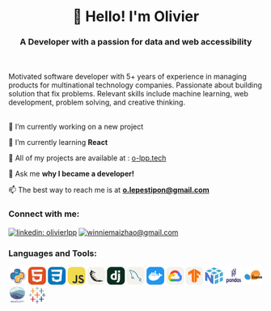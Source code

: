 <h1 align="center">👋 Hello! I'm Olivier</h1>
<h3 align="center">A Developer with a passion for data and web accessibility</h3>
<br> 
<br> 
Motivated software developer with 5+ years of experience in managing products for multinational technology companies. Passionate about building solution that fix problems. Relevant skills include machine learning, web development, problem solving, and creative thinking. 
<br> 
<br> 

🔭 I’m currently working on a new project

🌱 I’m currently learning **React**

🎯 All of my projects are available at : [o-lpp.tech](https://olivierlpp.github.io/)

💬 Ask me **why I became a developer!**

📫 The best way to reach me is at **o.lepestipon@gmail.com**


<h3 align="left">Connect with me:</h3>
<p align="left">
<a href="https://www.linkedin.com/in/olivierlepestipon/" target="blank"><img align="center" src="https://raw.githubusercontent.com/rahuldkjain/github-profile-readme-generator/master/src/images/icons/Social/linked-in-alt.svg" alt="linkedin: olivierlpp"  width="35" height="35"  /></a>
<a href="mailto:o.lepestipon@gmail.com" target="blank"><img align="center" src="https://upload.wikimedia.org/wikipedia/commons/thumb/7/7e/Gmail_icon_%282020%29.svg/1024px-Gmail_icon_%282020%29.svg.png?20201210105308" alt="winniemaizhao@gmail.com" width="35" height="35"  /></a>
</p>

<h3 align="left">Languages and Tools:</h3>

<a href="https://www.python.org/" title="Python"><img src="icons/python.png" alt="Python" width="35px" height="35px"></a>
<a href="https://www.python.org/" title="HTML"><img src="icons/HTML.svg" alt="HTML" width="35px" height="35px"></a> 
<a href="https://www.python.org/" title="CSS"><img src="icons/CSS.svg" alt="CSS" width="35px" height="35px"></a> 
<a href="https://www.python.org/" title="JavaScript"><img src="icons/JavaScript.svg" alt="JavaScript" width="35px" height="35px"></a>
<a href="https://www.python.org/" title="Flask++"><img src="icons/Flask-Light.svg" alt="Flask" width="35px" height="35px"></a> 
<a href="https://www.python.org/" title="Django"><img src="icons/Django.svg" alt="Django" width="35px" height="35px"></a> 
<a href="https://www.python.org/" title="MySql"><img src="icons/MySQL-Light.svg" alt="MySql" width="35px" height="35px"></a> 
<a href="https://www.python.org/" title="Docker"><img src="icons/Docker.svg" alt="Docker" width="35px" height="35px"></a> 
<a href="https://www.python.org/" title="GCP"><img src="icons/GCP-Light.svg" alt="GCP" width="35px" height="35px"></a> 
<a href="https://www.python.org/" title="TensorFlow"><img src="icons/TensorFlow-Light.svg" alt="TensorFlow" width="35px" height="35px"></a>
<a href="https://www.python.org/" title="Numpy"><img src="icons/numpy.png" alt="Numpy" width="35px" height="35px"></a>
<a href="https://www.python.org/" title="Pandas"><img src="icons/pandas.svg" alt="Pandas" width="35px" height="35px"></a>
<a href="https://www.python.org/" title="ScikitLearn"><img src="icons/scikit.png" alt="ScikiLearn" width="35px" height="35px"></a>
<a href="https://www.python.org/" title="Seaborn"><img src="icons/seaborn.svg" alt="Seaborn" width="35px" height="35px"></a>
<a href="https://www.python.org/" title="Tableau"><img src="icons/tableau.png" alt="Tableau" width="35px" height="35px"></a>
<br> 



